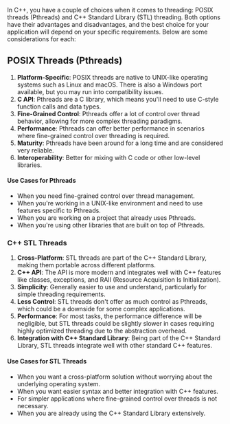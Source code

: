 In C++, you have a couple of choices when it comes to threading: POSIX threads (Pthreads) and C++ Standard Library (STL) threading. Both options have their advantages and disadvantages, and the best choice for your application will depend on your specific requirements. Below are some considerations for each:
## POSIX Threads (Pthreads)

1. **Platform-Specific**: POSIX threads are native to UNIX-like operating systems such as Linux and macOS. There is also a Windows port available, but you may run into compatibility issues.
2. **C API**: Pthreads are a C library, which means you'll need to use C-style function calls and data types.
3. **Fine-Grained Control**: Pthreads offer a lot of control over thread behavior, allowing for more complex threading paradigms.
4. **Performance**: Pthreads can offer better performance in scenarios where fine-grained control over threading is required.
5. **Maturity**: Pthreads have been around for a long time and are considered very reliable.
6. **Interoperability**: Better for mixing with C code or other low-level libraries.
#### Use Cases for Pthreads

- When you need fine-grained control over thread management.
- When you're working in a UNIX-like environment and need to use features specific to Pthreads.
- When you are working on a project that already uses Pthreads.
- When you're using other libraries that are built on top of Pthreads.
### C++ STL Threads

1. **Cross-Platform**: STL threads are part of the C++ Standard Library, making them portable across different platforms.
2. **C++ API**: The API is more modern and integrates well with C++ features like classes, exceptions, and RAII (Resource Acquisition Is Initialization).
3. **Simplicity**: Generally easier to use and understand, particularly for simple threading requirements.
4. **Less Control**: STL threads don't offer as much control as Pthreads, which could be a downside for some complex applications.
5. **Performance**: For most tasks, the performance difference will be negligible, but STL threads could be slightly slower in cases requiring highly optimized threading due to the abstraction overhead.
6. **Integration with C++ Standard Library**: Being part of the C++ Standard Library, STL threads integrate well with other standard C++ features.
#### Use Cases for STL Threads

- When you want a cross-platform solution without worrying about the underlying operating system.
- When you want easier syntax and better integration with C++ features.
- For simpler applications where fine-grained control over threads is not necessary.
- When you are already using the C++ Standard Library extensively.